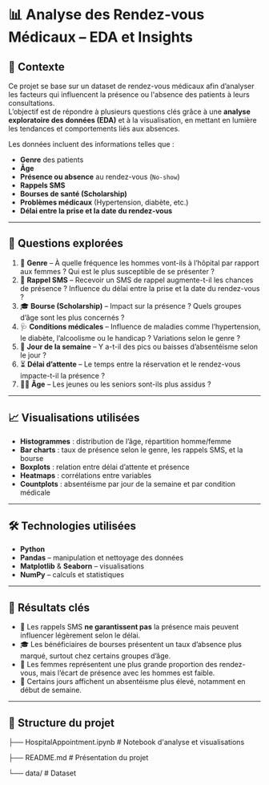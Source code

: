 # 📊 Analyse des Rendez-vous Médicaux – EDA et Insights

## 📌 Contexte
Ce projet se base sur un dataset de rendez-vous médicaux afin d’analyser les facteurs qui influencent la présence ou l'absence des patients à leurs consultations.  
L’objectif est de répondre à plusieurs questions clés grâce à une **analyse exploratoire des données (EDA)** et à la visualisation, en mettant en lumière les tendances et comportements liés aux absences.

Les données incluent des informations telles que :
- **Genre** des patients  
- **Âge**  
- **Présence ou absence** au rendez-vous (`No-show`)  
- **Rappels SMS**  
- **Bourses de santé (Scholarship)**  
- **Problèmes médicaux** (Hypertension, diabète, etc.)  
- **Délai entre la prise et la date du rendez-vous**  

---

## 🎯 Questions explorées
1. 👫 **Genre** – À quelle fréquence les hommes vont-ils à l’hôpital par rapport aux femmes ? Qui est le plus susceptible de se présenter ?
2. 📱 **Rappel SMS** – Recevoir un SMS de rappel augmente-t-il les chances de présence ? Influence du délai entre la prise et la date du rendez-vous ?
3. 🎓 **Bourse (Scholarship)** – Impact sur la présence ? Quels groupes d’âge sont les plus concernés ?
4. 🩺 **Conditions médicales** – Influence de maladies comme l’hypertension, le diabète, l’alcoolisme ou le handicap ? Variations selon le genre ?
5. 📅 **Jour de la semaine** – Y a-t-il des pics ou baisses d’absentéisme selon le jour ?
6. ⏳ **Délai d’attente** – Le temps entre la réservation et le rendez-vous impacte-t-il la présence ?
7. 👶👴 **Âge** – Les jeunes ou les seniors sont-ils plus assidus ?

---

## 📈 Visualisations utilisées
- **Histogrammes** : distribution de l’âge, répartition homme/femme  
- **Bar charts** : taux de présence selon le genre, les rappels SMS, et la bourse  
- **Boxplots** : relation entre délai d’attente et présence  
- **Heatmaps** : corrélations entre variables  
- **Countplots** : absentéisme par jour de la semaine et par condition médicale  

---

## 🛠️ Technologies utilisées
- **Python**  
- **Pandas** – manipulation et nettoyage des données  
- **Matplotlib** & **Seaborn** – visualisations  
- **NumPy** – calculs et statistiques  

---

## 🚀 Résultats clés
- 📱 Les rappels SMS **ne garantissent pas** la présence mais peuvent influencer légèrement selon le délai.  
- 🎓 Les bénéficiaires de bourses présentent un taux d’absence plus marqué, surtout chez certains groupes d’âge.  
- 👫 Les femmes représentent une plus grande proportion des rendez-vous, mais l’écart de présence avec les hommes est faible.  
- 📅 Certains jours affichent un absentéisme plus élevé, notamment en début de semaine.  

---

## 📂 Structure du projet
├── HospitalAppointment.ipynb # Notebook d'analyse et visualisations

├── README.md # Présentation du projet

└── data/ # Dataset

